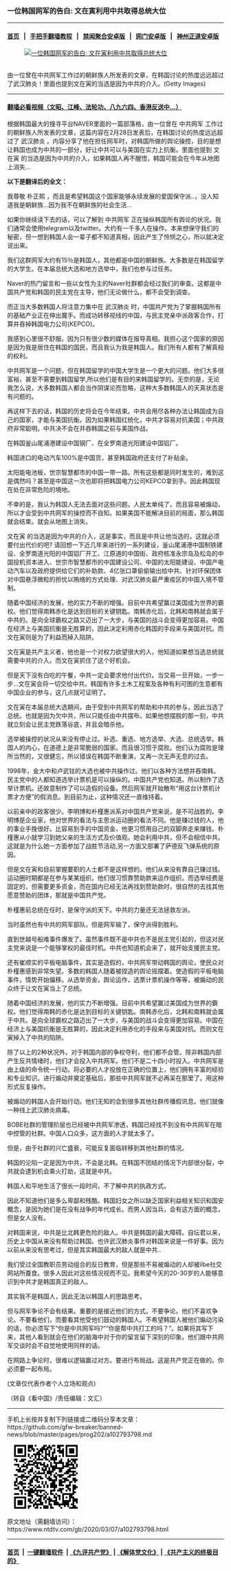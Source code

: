 ### 一位韩国网军的告白: 文在寅利用中共取得总统大位
------------------------

#### [首页](https://github.com/gfw-breaker/banned-news/blob/master/README.md) &nbsp;&nbsp;|&nbsp;&nbsp; [手把手翻墙教程](https://github.com/gfw-breaker/guides/wiki) &nbsp;&nbsp;|&nbsp;&nbsp; [禁闻聚合安卓版](https://github.com/gfw-breaker/bn-android) &nbsp;&nbsp;|&nbsp;&nbsp; [网门安卓版](https://github.com/oGate2/oGate) &nbsp;&nbsp;|&nbsp;&nbsp; [神州正道安卓版](https://github.com/SzzdOgate/update) 



<div><div class="featured_image">
 <a href="https://i.ntdtv.com/assets/uploads/2020/03/GettyImages-1125811934-800x450.jpg" target="_blank">
  <figure>
   <img alt="一位韩国网军的告白: 文在寅利用中共取得总统大位" src="https://i.ntdtv.com/assets/uploads/2020/03/GettyImages-1125811934-800x450.jpg"/>
  </figure><br/>
 </a>
 <span class="caption">
  由一位曾在中共网军工作过的朝鲜族人所发表的文章，在韩国讨论的热度远远超过了武汉肺炎！里面也提到文在寅的当选是因为中共的介入。(Getty Images)
 </span>
</div>
</div><hr/>

#### [翻墙必看视频（文昭、江峰、法轮功、八九六四、香港反送中...）](https://github.com/gfw-breaker/banned-news/blob/master/pages/link3.md)

<div><div class="post_content" itemprop="articleBody">
 <p>
  根据韩国最大的搜寻平台NAVER里面的一篇部落格，由一位曾在
  <ok href="https://www.ntdtv.com/gb/中共网军.htm">
   中共网军
  </ok>
  工作过的朝鲜族人所发表的文章，这篇内容在2月28日发表后，在韩国讨论的热度远远超过了
  <ok href="https://www.ntdtv.com/gb/武汉肺炎.htm">
   武汉肺炎
  </ok>
  。内容分享了他在担任网军时，对韩国所做的舆论操控，目的是想让韩国也成为中共的一部分，好让中共可以与美国在实力上抗衡。里面也提到
  <ok href="https://www.ntdtv.com/gb/文在寅.htm">
   文在寅
  </ok>
  的当选是因为中共的介入，如果韩国人再不醒悟，韩国可能会在今年从地图上消失…
 </p>
 <p>
  <strong>
   以下是翻译后的全文：
  </strong>
 </p>
 <p>
  我尊敬
  <ok href="https://www.ntdtv.com/gb/朴正熙.htm">
   朴正熙
  </ok>
  ，而且是希望韩国这个国家能够永续发展的爱国保守派..，没人知道我是朝鲜族…因为我不在朝鲜族的社会生活…
 </p>
 <p>
  如果你继续读下去的话，可以了解到
  <ok href="https://www.ntdtv.com/gb/中共网军.htm">
   中共网军
  </ok>
  正在操纵韩国所有舆论的状况。我们通常会使用telegram以及twitter。大约有一千多人在操作。本来想保守我们的秘密，但一想到韩国人会一辈子都不知道真相，因此产生了怜悯之心，所以就决定说出来。
 </p>
 <p>
  我们这群网军大约有15％是韩国人，其他都是中国的朝鲜族。大多数是在韩国留学的大学生。在本届总统大选和地方选举中，我们也参与过任务。
 </p>
 <p>
  Naver的热门留言和一些以女性为主的Naver社群都会经过我们的审查。这都是中国共产党和韩国的民主党在主导，他们无论做什么，都不会受到调查。
 </p>
 <p>
  而正当大多数韩国人将注意力集中在
  <ok href="https://www.ntdtv.com/gb/武汉肺炎.htm">
   武汉肺炎
  </ok>
  时，中国共产党为了掌握韩国所有的基础产业正在伸出魔手。而成功转移视线的中国，与民主党亲中派政客合作，打算并吞掉韩国电力公司(KEPCO)。
 </p>
 <p>
  我感到心里很不舒服。因为只有很少数的媒体在报导真相。我担心这个国家的原因是因为我是居住在韩国的国民，而且我认为我是韩国人。我们所有人都有了解真相的权利。
 </p>
 <p>
  中共网军是一个问题，但在韩国留学的中国大学生是一个更大的问题。他们大多很富裕，甚至不需要到韩国留学,所以他们是有目的来韩国留学的。无奈的是，无论我怎么说，大多数韩国人都会当作阴谋论而忽略，这种大多数韩国人的天真状态是有问题的。
 </p>
 <p>
  再这样下去的话，韩国的历史将会在今年结束。中共会用尽各种办法让韩国成为自己的国家，才能与美国抗衡。因为如果韩国红统化，中共才容易对抗美国；中共政府非常聪明。中共决不会在并吞韩国之前与美国作战。
 </p>
 <p>
  在韩国釜山尾浦港建设中国钢厂、在全罗南道光阳建设中国铝厂。
 </p>
 <p>
  韩国进口的电动汽车100%是中国货，甚至韩国政府还支付了补贴金。
 </p>
 <p>
  太阳能电池板，世宗智慧都市的中国一带一路。所有这些都是同时发生的，难到这是偶然吗？甚至是中国这一次也即将把韩国电力公司KEPCO拿到手。因此韩国现在处在非常危险的境地。
 </p>
 <p>
  不幸的是，我认为韩国人无法去面对这些问题。人民太单纯了，而且容易被煽动，所以才会受到中共网军的操控而不自知。如果美国不能解决目前的局面，那么韩国就会结束。就会从地图上消失。
 </p>
 <p>
  <ok href="https://www.ntdtv.com/gb/文在寅.htm">
   文在寅
  </ok>
  的当选是因为中共的介入，这是事实，而且是中共让他当选的，这就必须要付出代价的吧? 请回想一下近几年来进行的一系列建设，釜山尾浦港中国制铁建设、全罗南道光阳的中国铝厂开工、江原道的中国街、政府核准永宗岛及松岛的中国投机资本进入、世宗市智慧都市的中国建设公司、中国的太阳能建设、中国产电动汽车以及政府提供给它们的补助款、4亿张口罩偷偷输出给中共、针对环保团体对中国悬浮微粒的担忧以贿络的方式处理、对武汉肺炎最严重疫区的中国入境不管制。
 </p>
 <p>
  随着中国经济的发展，他的实力不断的增强。目前中共希望赢过美国成为世界的霸权。他们觉得南韩赤化是达到目标的关键钥匙。南韩赤化后，北韩和南韩就会属于中共的。是向全球霸权之路又迈出了一大步，与美国的战斗会变得更加容易。中国在经济上与美国抗衡是无胜算的，因此决定利用赤化韩国的手段来与美国对抗。而文在寅则是为了利益而掉入陷阱。
 </p>
 <p>
  文在寅是共产主义者，他也是一个对权力欲望很大的人，他知道如果想当选总统就需要中共的介入。而文在寅抓住了这个好机会。
 </p>
 <p>
  但是天下没有白吃的午餐，中共一定会要求他付出代价。当交易一旦开始，一步一步…文在寅会将一切交给中共。韩国有许多土木工程案及各种有利可图的生意都有中国企业的参与，这几点就可证明了。
 </p>
 <p>
  文在寅在本届总统大选期间，由于受到中共网军的帮助和中共的参与，因此当选了总统。也就是因为欠中共，所以只能任由中共摆布。如果他想摆脱的那一刻，中共就立刻会让民主党跌落谷底，并且会暗杀他。
 </p>
 <p>
  选举被操控的状况从来没有停止过。补选、重选、地方选举、大选、总统选举。韩国人的内心，在道德上是非常脆弱的国家。而且很习惯于腐败。他们认为腐败是理所当然的，又很健忘，所以错误在韩国不断重演，又再一次无声无息的过去。
 </p>
 <p>
  1998年，金大中和卢武铉的大选也被中共操作过。他们以各种方法想并吞南韩。民主党中的人都知道选举计票机是可以操纵的。中国共产党也知道。所以制作了选举计票机。还故意制作了可以造假的设备。然后网军就开始散布“用这台计票机计票才方便”的假消息。到目前为止，这种情况还一直维持着。
 </p>
 <p>
  以前亲中的政客很少。李明博和朴槿惠派系对中国共产党来说，是不可战胜的。李明博是企业家，他对世界的看法与主思派运动圈的看法不同。他是赚过钱的人，他的事业手挽很好。比容易到手的中国资金，他更习惯用自己的双脚奔走来赚钱。朴槿惠从小就学习到她父亲的生活方式及价值观。她会利用中共，但不会相信中共。这就是为什么她一方面参加了战胜节活动,另一方面又部署了萨德反飞弹系统的原因。
 </p>
 <p>
  但是文在寅和目前掌握要职的人士都不是这样想的。他们从来没有靠自己赚过钱。运动圈时期都是在参与某某组织。他们很习惯靠赞助款来运作组织。而选举经费是固定的，但需要更多资金，而在国内已经无法再找到赞助款时，很自然的去找其他愿意赞助的团体，那就是中国共产党。
 </p>
 <p>
  朴槿惠前总统在任时，是保守派的天下。中共的力量还无法拯救左派。
 </p>
 <p>
  当时虽然也有中共的网军部队，但是网军输了，保守派得到胜利。
 </p>
 <p>
  直到世越号船难事件爆发了。虽然事件既不是中共也不是民主党引起的，但这对民主党来说是一个能够掌权的最佳时机。中共也知道机会来了，就开始支援民主党。
 </p>
 <p>
  还有崔顺实的平板电脑事件，其实是造假的，中共网军带动韩国的舆论，使民众对朴槿惠感到非常失望。多数的韩国人随着被捏造的舆论摇摆着。使造假的平板电脑事件，情势开始偏移。从选举资金，舆论运作，选票计票机操作等等，被煽动的民众终于让文在寅当上了总统。
 </p>
 <p>
  随着中国经济的发展，他的实力不断增强。目前中共希望赢过美国成为世界的霸权。他们觉得南韩的赤化是达到目标的关键钥匙。南韩赤化后，北韩和南韩就会属于中共。是向全球霸权之路迈出了一大步，与美国的战斗会变得更加容易。中国在经济上与美国抗衡是无胜算的，因此决定利用赤化的手段来与美国对抗。而则文在寅掉入了中共的陷阱。
 </p>
 <p>
  除了以上的2种状况外，对于韩国内部的争权夺利，他们都不会管。除非韩国内部产生反共情绪时，他们才会投入中共网军。他们不是二十四小时投入。中共网军是由上级的命令统一行动。将必要的人才投放在正确的位置上，他们拥有丰富的经验和专业知识。进行煽动并奠定基础后，那些中共网军就不必再呆在那里了。用这种形式反复操作。
 </p>
 <p>
  被煽动的韩国人会开始行动。他们无知的会到很多其他社群传播假讯息。他们就像一种线上武汉肺炎病毒。
 </p>
 <p>
  BOBE社群的管理阶层也已经被中共网军渗透，韩国已经找不到没有中共网军在暗中控管的社群。中国人口众多，这方面的人才就太多了。
 </p>
 <p>
  但是，由于社群的兴亡盛衰，可能反复面临转移到其他社群的情况。
 </p>
 <p>
  韩国的沦陷一定是因为中共，不会是北韩。在韩国不团结的情况下内部很分裂，中共就会逮到机会乘火打劫，这就是中共。
 </p>
 <p>
  韩国人和平地生活了很长一段时间，不了解中共的执政方式。
 </p>
 <p>
  因此不知道他们是多么卑鄙和残酷。韩国妇女之所以缺乏国家利益相关知识和国安概念，是因为她们是在没有战争的年代成长。而男人因当兵，会有这方面的概念，但是女人没有。
 </p>
 <p>
  对韩国来说，中共是比北韩更危险的敌人。中共是韩国的最大障碍。自坛君以来，历史上中国从来没有帮助过韩国。也许武汉肺炎事件对韩国来说是一件好事。因为以前从来没有思考过，但是其实韩国最大的敌人就是中共..
 </p>
 <p>
  我们受过全国教职员劳动组合的反日教育，但是那些不易被煽动的人却被ilbe社交网站所蚕食。很多人因此对这些情况视而不见。我希望今天的20-30岁的人能够意识到中共才是韩国真正的敌人。
 </p>
 <p>
  其实我不是韩国人，因此无法以韩国人的思路思考。
 </p>
 <p>
  但与网军争论不会有结果。重要的是接近他们的方式。不要争论。他们不喜欢争论。不要看他们，而要看其他受他们鼓动的韩国人。不希望韩国人被他们煽动污染的话，你必须写下“你是中共网军吗?”“你是帮中共打工的吗？”。如果将其写下来，其他人看到就会在他们的脑海中对于你的留言留下深刻的印象。他们跟中共网军交谈时会不自觉地使用同样的话。
 </p>
 <p>
  在网路上争论时，很难以逻辑赢过对方。要进行布局战。这是共产党正在做的。你必须要一起布局。
 </p>
 <p>
  (文章仅代表作者个人立场和观点)
 </p>
 <p>
  （转自《看中国》/责任编辑：文汇）
 </p>
 <div class="single_ad">
 </div>
</div>
</div>
<hr/>
手机上长按并复制下列链接或二维码分享本文章：<br/>
https://github.com/gfw-breaker/banned-news/blob/master/pages/prog202/a102793798.md <br/>
<a href='https://github.com/gfw-breaker/banned-news/blob/master/pages/prog202/a102793798.md'><img src='https://github.com/gfw-breaker/banned-news/blob/master/pages/prog202/a102793798.md.png'/></a> <br/>
原文地址（需翻墙访问）：https://www.ntdtv.com/gb/2020/03/07/a102793798.html


------------------------
#### [首页](https://github.com/gfw-breaker/banned-news/blob/master/README.md) &nbsp;|&nbsp; [一键翻墙软件](https://github.com/gfw-breaker/nogfw/blob/master/README.md) &nbsp;| [《九评共产党》](https://github.com/gfw-breaker/9ping.md/blob/master/README.md#九评之一评共产党是什么) | [《解体党文化》](https://github.com/gfw-breaker/jtdwh.md/blob/master/README.md) | [《共产主义的终极目的》](https://github.com/gfw-breaker/gczydzjmd.md/blob/master/README.md)


<img src='http://gfw-breaker.win/banned-news/pages/prog202/a102793798.md' width='0px' height='0px'/>